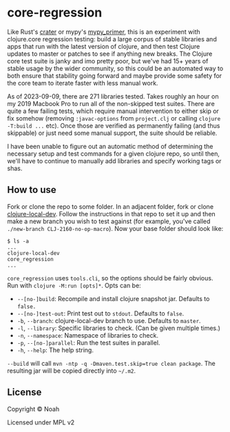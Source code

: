 # core-regression

Like Rust's [crater][crater] or mypy's [mypy_primer][mypy_primer], this is an
experiment with clojure.core regression testing: build a large corpus of stable
libraries and apps that run with the latest version of clojure, and then test
Clojure updates to master or patches to see if anything new breaks. The Clojure
core test suite is janky and imo pretty poor, but we've had 15+ years of stable
usage by the wider community, so this could be an automated way to both ensure
that stability going forward and maybe provide some safety for the core team to
iterate faster with less manual work.

[crater]: https://github.com/rust-lang/crater
[mypy_primer]: https://github.com/hauntsaninja/mypy_primer

As of 2023-09-09, there are 271 libraries tested. Takes roughly an hour on my
2019 Macbook Pro to run all of the non-skipped test suites. There are quite
a few failing tests, which require manual intervention to either skip or fix
somehow (removing `:javac-options` from `project.clj` or calling `clojure
-T:build ...` etc). Once those are verified as permanently failing (and thus
skippable) or just need some manual support, the suite should be reliable.

I have been unable to figure out an automatic method of determining the
necessary setup and test commands for a given clojure repo, so until then, we'll
have to continue to manually add libraries and specify working tags or shas.

## How to use

Fork or clone the repo to some folder. In an adjacent folder, fork or clone
[clojure-local-dev][clojure-local-dev]. Follow the instructions in that repo to
set it up and then make a new branch you wish to test against (for example,
you've called `./new-branch CLJ-2160-no-op-macro`). Now your base folder should
look like:

[clojure-local-dev]: https://github.com/frenchy64/clojure-local-dev

```
$ ls -a
...
clojure-local-dev
core_regression
...
```

`core_regression` uses `tools.cli`, so the options should be fairly obvious. Run
with `clojure -M:run [opts]*`. Opts can be:

* `--[no-]build`: Recompile and install clojure snapshot jar. Defaults to
    `false.`
* `--[no-]test-out`: Print test out to `stdout`. Defaults to `false`.
* `-b`, `--branch`: clojure-local-dev branch to use. Defaults to `master`.
* `-l`, `--library`: Specific libraries to check. (Can be given multiple times.)
* `-n`, `--namespace`: Namespace of libraries to check.
* `-p`, `--[no-]parallel`: Run the test suites in parallel.
* `-h`, `--help`: The help string.

`--build` will call `mvn -ntp -q -Dmaven.test.skip=true clean package`. The
resulting jar will be copied directly into `~/.m2`.

## License

Copyright © Noah

Licensed under MPL v2
